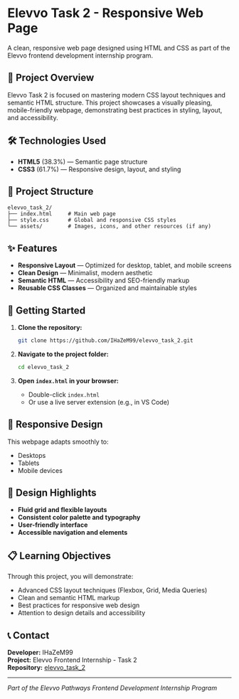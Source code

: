 # Elevvo Task 2 - Responsive Web Page

A clean, responsive web page designed using HTML and CSS as part of the Elevvo frontend development internship program.

## 🚀 Project Overview

Elevvo Task 2 is focused on mastering modern CSS layout techniques and semantic HTML structure. This project showcases a visually pleasing, mobile-friendly webpage, demonstrating best practices in styling, layout, and accessibility.

## 🛠 Technologies Used

- **HTML5** (38.3%) — Semantic page structure
- **CSS3** (61.7%) — Responsive design, layout, and styling

## 📁 Project Structure

```
elevvo_task_2/
├── index.html     # Main web page
├── style.css      # Global and responsive CSS styles
└── assets/        # Images, icons, and other resources (if any)
```

## ✨ Features

- **Responsive Layout** — Optimized for desktop, tablet, and mobile screens
- **Clean Design** — Minimalist, modern aesthetic
- **Semantic HTML** — Accessibility and SEO-friendly markup
- **Reusable CSS Classes** — Organized and maintainable styles

## 🚀 Getting Started

1. **Clone the repository:**
   ```bash
   git clone https://github.com/IHaZeM99/elevvo_task_2.git
   ```

2. **Navigate to the project folder:**
   ```bash
   cd elevvo_task_2
   ```

3. **Open `index.html` in your browser:**
   - Double-click `index.html`
   - Or use a live server extension (e.g., in VS Code)

## 📱 Responsive Design

This webpage adapts smoothly to:
- Desktops
- Tablets
- Mobile devices

## 🎨 Design Highlights

- **Fluid grid and flexible layouts**
- **Consistent color palette and typography**
- **User-friendly interface**
- **Accessible navigation and elements**

## 📋 Learning Objectives

Through this project, you will demonstrate:
- Advanced CSS layout techniques (Flexbox, Grid, Media Queries)
- Clean and semantic HTML markup
- Best practices for responsive web design
- Attention to design details and accessibility

## 📞 Contact

**Developer:** IHaZeM99  
**Project:** Elevvo Frontend Internship - Task 2  
**Repository:** [elevvo_task_2](https://github.com/IHaZeM99/elevvo_task_2)

---

*Part of the Elevvo Pathways Frontend Development Internship Program*

